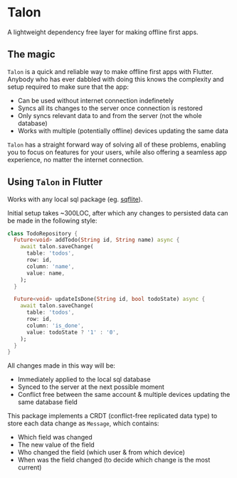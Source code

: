 # Talon

A lightweight dependency free layer for making offline first apps.

## The magic

`Talon` is a quick and reliable way to make offline first apps with Flutter. Anybody who has ever dabbled with doing this knows the complexity and setup required to make sure that the app:

- Can be used without internet connection indefinetely
- Syncs all its changes to the server once connection is restored
- Only syncs relevant data to and from the server (not the whole database)
- Works with multiple (potentially offline) devices updating the same data

`Talon` has a straight forward way of solving all of these problems, enabling you to focus on features for your users, while also offering a seamless app experience, no matter the internet connection.

## Using `Talon` in Flutter

Works with any local sql package (eg. [sqflite](https://pub.dev/packages/sqflite)).

Initial setup takes ~300LOC, after which any changes to persisted data can be made in the following style:

```dart
class TodoRepository {
  Future<void> addTodo(String id, String name) async {
    await talon.saveChange(
      table: 'todos',
      row: id,
      column: 'name',
      value: name,
    );
  }

  Future<void> updateIsDone(String id, bool todoState) async {
    await talon.saveChange(
      table: 'todos',
      row: id,
      column: 'is_done',
      value: todoState ? '1' : '0',
    );
  }
}
```

All changes made in this way will be:

- Immediately applied to the local sql database
- Synced to the server at the next possible moment
- Conflict free between the same account & multiple devices updating the same database field

This package implements a CRDT (conflict-free replicated data type) to store each data change as `Message`, which contains:

- Which field was changed
- The new value of the field
- Who changed the field (which user & from which device)
- When was the field changed (to decide which change is the most current)
